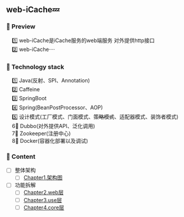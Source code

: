 ## web-iCache💤

### 📌 Preview
        1️⃣ web-iCache是iCache服务的web端服务 对外提供http接口
        
        2️⃣ web-iCache····

### 📌 Technology stack
        1️⃣ Java(反射、SPI、Annotation)
        
        2️⃣ Caffeine
        
        3️⃣ SpringBoot
        
        4️⃣ Spring(BeanPostProcessor、AOP)
        
        5️⃣ 设计模式(工厂模式、门面模式、~~策略模式~~、适配器模式、装饰者模式) 
       
        6⃣️ Dubbo(对外提供API、泛化调用)
       
        7⃣️ Zookeeper(注册中心)
       
        8⃣️ Docker(容器化部署以及调试)

### 📌 Content 
- [ ] 整体架构
    - [ ] [Chapter1.架构图](https://github.com/zhangz1w3nCode/RedisNote/blob/main/%E5%BC%95%E8%A8%80/%E7%AC%AC1%E7%AB%A0-%E5%BC%95%E8%A8%80%F0%9F%92%AC.md)
- [ ] 功能拆解
    - [ ] [Chapter2.web层](https://github.com/zhangz1w3nCode/RedisNote/blob/main/%E7%AC%AC%E4%B8%80%E9%83%A8%E5%88%86%20%E6%95%B0%E6%8D%AE%E7%BB%93%E6%9E%84%E4%B8%8E%E5%AF%B9%E8%B1%A1/第2章-简单动态字符串📌.md)
    - [ ] [Chapter3.use层](https://github.com/zhangz1w3nCode/RedisNote/blob/main/%E7%AC%AC%E4%B8%80%E9%83%A8%E5%88%86%20%E6%95%B0%E6%8D%AE%E7%BB%93%E6%9E%84%E4%B8%8E%E5%AF%B9%E8%B1%A1/第3章-链表📌.md)
    - [ ] [Chapter4.core层](https://github.com/zhangz1w3nCode/RedisNote/blob/main/%E7%AC%AC%E4%B8%80%E9%83%A8%E5%88%86%20%E6%95%B0%E6%8D%AE%E7%BB%93%E6%9E%84%E4%B8%8E%E5%AF%B9%E8%B1%A1/%E7%AC%AC4%E7%AB%A0-%E5%AD%97%E5%85%B8%F0%9F%93%8C.md)